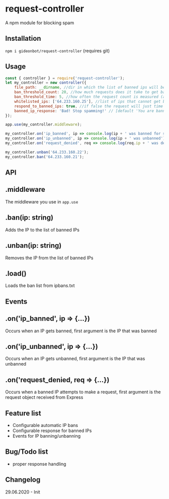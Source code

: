 # request-controller
A npm module for blocking spam


## Installation
`npm i gideonbot/request-controller` (requires git)

## Usage
```js
const { controller } = require('request-controller');
let my_controller = new controller({
    file_path: __dirname, //dir in which the list of banned ips will be stored [default is where the main .js is stored]
    ban_threshold_count: 20, //how much requests does it take to get banned [default 30]
    ban_threshold_time: 5, //how often the request count is measured (aka doing more than 20 requests/5 seconds will get you banned) [default 10]
    whitelisted_ips: ['64.233.160.25'], //list of ips that cannot get banned
    respond_to_banned_ips: true, //if false the request will just time out, otherwise 'banned_ip_response' is sent [default true]
    banned_ip_response: 'Bad! Stop spamming!' // [default 'You are banned from accessing this server'] *can also be a path to a file*
});

app.use(my_controller.middleware);

my_controller.on('ip_banned', ip => console.log(ip + ' was banned for spamming'));
my_controller.on('ip_unbanned', ip => console.log(ip + ' was unbanned'));
my_controller.on('request_denied', req => console.log(req.ip + ' was denied access to ' + req.path));

my_controller.unban('64.233.160.22');
my_controller.ban('64.233.160.21');
```

## API

## .middleware
The middleware you use in `app.use`

## .ban(ip: string)
Adds the IP to the list of banned IPs

## .unban(ip: string)
Removes the IP from the list of banned IPs

## .load()
Loads the ban list from ipbans.txt

## Events
## .on('ip_banned', ip => {...})
Occurs when an IP gets banned, first argument is the IP that was banned

## .on('ip_unbanned', ip => {...})
Occurs when an IP gets unbanned, first argument is the IP that was unbanned

## .on('request_denied, req => {...})
Occurs when a banned IP attempts to make a request, first argument is the request object received from Express

## Feature list
- Configurable automatic IP bans
- Configurable response for banned IPs
- Events for IP banning/unbanning

## Bug/Todo list
- proper response handling

## Changelog
29.06.2020 - Init
